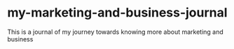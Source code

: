 # my-marketing-and-business-journal
This is a journal of my journey towards knowing more about marketing and business
